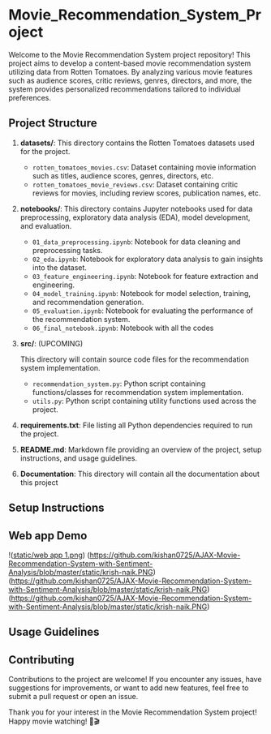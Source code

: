 # Movie_Recommendation_System_Project


Welcome to the Movie Recommendation System project repository! This project aims to develop a content-based movie recommendation system utilizing data from Rotten Tomatoes. By analyzing various movie features such as audience scores, critic reviews, genres, directors, and more, the system provides personalized recommendations tailored to individual preferences.

## Project Structure

1. **datasets/**: This directory contains the Rotten Tomatoes datasets used for the project.
   - `rotten_tomatoes_movies.csv`: Dataset containing movie information such as titles, audience scores, genres, directors, etc.
   - `rotten_tomatoes_movie_reviews.csv`: Dataset containing critic reviews for movies, including review scores, publication names, etc.

2. **notebooks/**: This directory contains Jupyter notebooks used for data preprocessing, exploratory data analysis (EDA), model development, and evaluation.
   - `01_data_preprocessing.ipynb`: Notebook for data cleaning and preprocessing tasks.
   - `02_eda.ipynb`: Notebook for exploratory data analysis to gain insights into the dataset.
   - `03_feature_engineering.ipynb`: Notebook for feature extraction and engineering.
   - `04_model_training.ipynb`: Notebook for model selection, training, and recommendation generation.
   - `05_evaluation.ipynb`: Notebook for evaluating the performance of the recommendation system.
   - `06_final_notebook.ipynb`: Notebook with all the codes

3. **src/**: (UPCOMING)

    This directory will contain source code files for the recommendation system implementation.
   - `recommendation_system.py`: Python script containing functions/classes for recommendation system implementation.
   - `utils.py`: Python script containing utility functions used across the project.

5. **requirements.txt**: File listing all Python dependencies required to run the project.

6. **README.md**: Markdown file providing an overview of the project, setup instructions, and usage guidelines.
7. **Documentation**: This directory will contain all the documentation about this project

## Setup Instructions


## Web app Demo
!([static/web app 1.png](https://github.com/Arshapjoy/Movie_Recommendation_System_Project/blob/1ac9f4bb91da0b6f5470abcd39c40dede4fd09ff/static/web%20app%201.png))
(https://github.com/kishan0725/AJAX-Movie-Recommendation-System-with-Sentiment-Analysis/blob/master/static/krish-naik.PNG)
(https://github.com/kishan0725/AJAX-Movie-Recommendation-System-with-Sentiment-Analysis/blob/master/static/krish-naik.PNG)
(https://github.com/kishan0725/AJAX-Movie-Recommendation-System-with-Sentiment-Analysis/blob/master/static/krish-naik.PNG)


## Usage Guidelines



## Contributing

Contributions to the project are welcome! If you encounter any issues, have suggestions for improvements, or want to add new features, feel free to submit a pull request or open an issue.

Thank you for your interest in the Movie Recommendation System project! Happy movie watching! 🍿🎬


